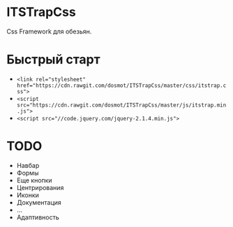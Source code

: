# ITSTrapCss
Css Framework для обезьян.

# Быстрый старт
* `<link rel="stylesheet" href="https://cdn.rawgit.com/dosmot/ITSTrapCss/master/css/itstrap.css">`
* `<script src="https://cdn.rawgit.com/dosmot/ITSTrapCss/master/js/itstrap.min.js">`
* `<script src="//code.jquery.com/jquery-2.1.4.min.js">`

# TODO 

  *  Навбар
  *  Формы
  *  Еще кнопки
  *  Центрирования
  *  Иконки
  *  Документация
  *  ...
  *  Адаптивность

